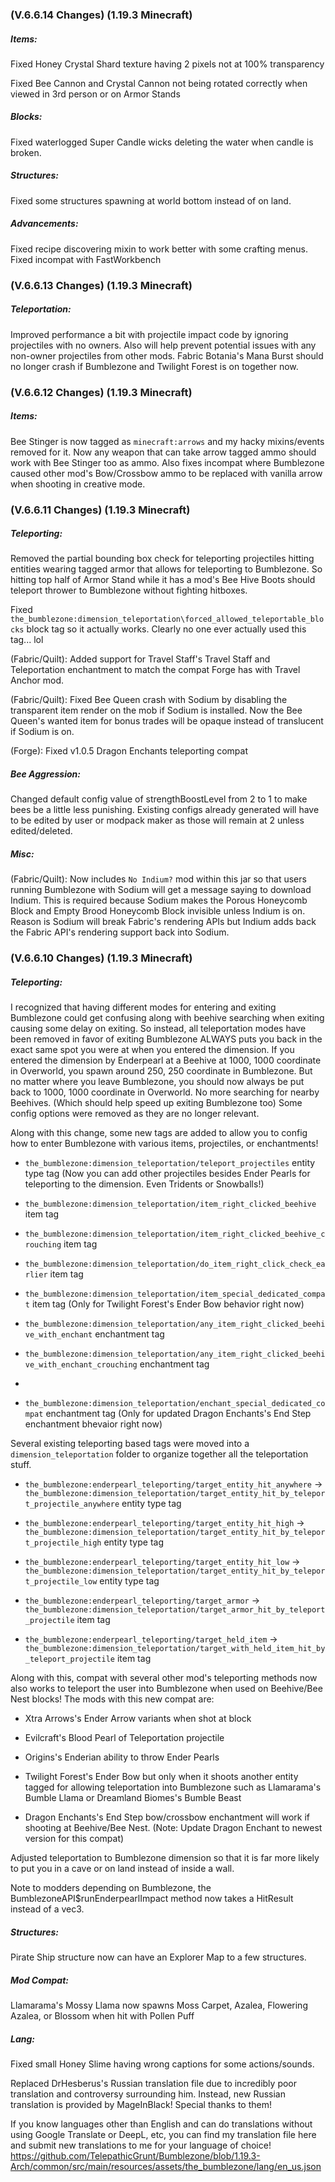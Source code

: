 ### **(V.6.6.14 Changes) (1.19.3 Minecraft)**

##### Items:
Fixed Honey Crystal Shard texture having 2 pixels not at 100% transparency

Fixed Bee Cannon and Crystal Cannon not being rotated correctly when viewed in 3rd person or on Armor Stands

##### Blocks:
Fixed waterlogged Super Candle wicks deleting the water when candle is broken.

##### Structures:
Fixed some structures spawning at world bottom instead of on land.

##### Advancements:
Fixed recipe discovering mixin to work better with some crafting menus. Fixed incompat with FastWorkbench


### **(V.6.6.13 Changes) (1.19.3 Minecraft)**

##### Teleportation:
Improved performance a bit with projectile impact code by ignoring projectiles with no owners.
 Also will help prevent potential issues with any non-owner projectiles from other mods.
 Fabric Botania's Mana Burst should no longer crash if Bumblezone and Twilight Forest is on together now.


### **(V.6.6.12 Changes) (1.19.3 Minecraft)**

##### Items:
Bee Stinger is now tagged as `minecraft:arrows` and my hacky mixins/events removed for it.
 Now any weapon that can take arrow tagged ammo should work with Bee Stinger too as ammo.
 Also fixes incompat where Bumblezone caused other mod's Bow/Crossbow ammo to be replaced with vanilla arrow when shooting in creative mode.


### **(V.6.6.11 Changes) (1.19.3 Minecraft)**

##### Teleporting:
Removed the partial bounding box check for teleporting projectiles hitting entities wearing tagged armor that allows for teleporting to Bumblezone.
 So hitting top half of Armor Stand while it has a mod's Bee Hive Boots should teleport thrower to Bumblezone without fighting hitboxes.

Fixed `the_bumblezone:dimension_teleportation\forced_allowed_teleportable_blocks` block tag so it actually works.
Clearly no one ever actually used this tag... lol

(Fabric/Quilt): Added support for Travel Staff's Travel Staff and Teleportation enchantment to match the compat Forge has with Travel Anchor mod.

(Fabric/Quilt): Fixed Bee Queen crash with Sodium by disabling the transparent item render on the mob if Sodium is installed.
 Now the Bee Queen's wanted item for bonus trades will be opaque instead of translucent if Sodium is on.

(Forge): Fixed v1.0.5 Dragon Enchants teleporting compat

##### Bee Aggression:
Changed default config value of strengthBoostLevel from 2 to 1 to make bees be a little less punishing. 
 Existing configs already generated will have to be edited by user or modpack maker as those will remain at 2 unless edited/deleted.

##### Misc:
(Fabric/Quilt): Now includes `No Indium?` mod within this jar so that users running Bumblezone with Sodium will get a message saying to download Indium.
 This is required because Sodium makes the Porous Honeycomb Block and Empty Brood Honeycomb Block invisible unless Indium is on.
 Reason is Sodium will break Fabric's rendering APIs but Indium adds back the Fabric API's rendering support back into Sodium.


### **(V.6.6.10 Changes) (1.19.3 Minecraft)**

##### Teleporting:
I recognized that having different modes for entering and exiting Bumblezone could get confusing along with beehive
 searching when exiting causing some delay on exiting. So instead, all teleportation modes have been removed
 in favor of exiting Bumblezone ALWAYS puts you back in the exact same spot you were at when you entered the
 dimension. If you entered the dimension by Enderpearl at a Beehive at 1000, 1000 coordinate in Overworld,
 you spawn around 250, 250 coordinate in Bumblezone. But no matter where you leave Bumblezone, you should
 now always be put back to 1000, 1000 coordinate in Overworld. No more searching for nearby Beehives.
 (Which should help speed up exiting Bumblezone too) Some config options were removed as they are no longer relevant.

Along with this change, some new tags are added to allow you to config how to enter Bumblezone with various items, projectiles, or enchantments!

- `the_bumblezone:dimension_teleportation/teleport_projectiles` entity type tag (Now you can add other projectiles besides Ender Pearls for teleporting to the dimension. Even Tridents or Snowballs!)

- `the_bumblezone:dimension_teleportation/item_right_clicked_beehive` item tag

- `the_bumblezone:dimension_teleportation/item_right_clicked_beehive_crouching` item tag

- `the_bumblezone:dimension_teleportation/do_item_right_click_check_earlier` item tag

- `the_bumblezone:dimension_teleportation/item_special_dedicated_compat` item tag (Only for Twilight Forest's Ender Bow behavior right now)

- `the_bumblezone:dimension_teleportation/any_item_right_clicked_beehive_with_enchant` enchantment tag

- `the_bumblezone:dimension_teleportation/any_item_right_clicked_beehive_with_enchant_crouching` enchantment tag
- 
- `the_bumblezone:dimension_teleportation/enchant_special_dedicated_compat` enchantment tag (Only for updated Dragon Enchants's End Step enchantment bhevaior right now)

Several existing teleporting based tags were moved into a `dimension_teleportation` folder to organize together all the teleportation stuff.

- `the_bumblezone:enderpearl_teleporting/target_entity_hit_anywhere` -> `the_bumblezone:dimension_teleportation/target_entity_hit_by_teleport_projectile_anywhere` entity type tag

- `the_bumblezone:enderpearl_teleporting/target_entity_hit_high` -> `the_bumblezone:dimension_teleportation/target_entity_hit_by_teleport_projectile_high` entity type tag

- `the_bumblezone:enderpearl_teleporting/target_entity_hit_low` -> `the_bumblezone:dimension_teleportation/target_entity_hit_by_teleport_projectile_low` entity type tag

- `the_bumblezone:enderpearl_teleporting/target_armor` -> `the_bumblezone:dimension_teleportation/target_armor_hit_by_teleport_projectile` item tag

- `the_bumblezone:enderpearl_teleporting/target_held_item` -> `the_bumblezone:dimension_teleportation/target_with_held_item_hit_by_teleport_projectile` item tag

Along with this, compat with several other mod's teleporting methods now also works to teleport the user into Bumblezone when used on Beehive/Bee Nest blocks!
The mods with this new compat are:

- Xtra Arrows's Ender Arrow variants when shot at block

- Evilcraft's Blood Pearl of Teleportation projectile

- Origins's Enderian ability to throw Ender Pearls

- Twilight Forest's Ender Bow but only when it shoots another entity tagged for allowing teleportation into Bumblezone such as Llamarama's Bumble Llama or Dreamland Biomes's Bumble Beast

- Dragon Enchants's End Step bow/crossbow enchantment will work if shooting at Beehive/Bee Nest. (Note: Update Dragon Enchant to newest version for this compat)

Adjusted teleportation to Bumblezone dimension so that it is far more likely to put you in a cave or on land instead of inside a wall.

Note to modders depending on Bumblezone, the BumblezoneAPI$runEnderpearlImpact method now takes a HitResult instead of a vec3.

##### Structures:
Pirate Ship structure now can have an Explorer Map to a few structures.

##### Mod Compat:
Llamarama's Mossy Llama now spawns Moss Carpet, Azalea, Flowering Azalea, or Blossom when hit with Pollen Puff

##### Lang:
Fixed small Honey Slime having wrong captions for some actions/sounds.

Replaced DrHesberus's Russian translation file due to incredibly poor translation and controversy surrounding him.
 Instead, new Russian translation is provided by MageInBlack! Special thanks to them!

If you know languages other than English and can do translations without using Google Translate or DeepL, etc,
 you can find my translation file here and submit new translations to me for your language of choice!
 https://github.com/TelepathicGrunt/Bumblezone/blob/1.19.3-Arch/common/src/main/resources/assets/the_bumblezone/lang/en_us.json
